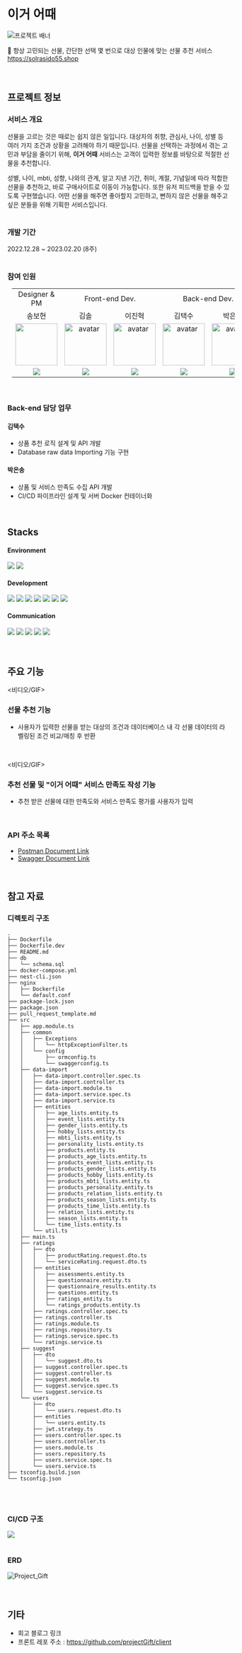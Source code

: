 
# 이거 어때
![프로젝트 배너](https://user-images.githubusercontent.com/111448985/221340915-63b6dc19-4441-4526-a227-2e1ad64decc2.png)

🎁 항상 고민되는 선물, 간단한 선택 몇 번으로 대상 인물에 맞는 선물 추천 서비스<br>
https://solrasido55.shop
<br>
<br>
<br>


## 프로젝트 정보


### 서비스 개요
선물을 고르는 것은 때로는 쉽지 않은 일입니다. 대상자의 취향, 관심사, 나이, 성별 등 여러 가지 조건과 상황을 고려해야 하기 때문입니다. 선물을 선택하는 과정에서 겪는 고민과 부담을 줄이기 위해, **이거 어때** 서비스는 고객이 입력한 정보를 바탕으로 적절한 선물을 추천합니다.

성별, 나이, mbti, 성향, 나와의 관계, 알고 지낸 기간, 취미, 계절, 기념일에 따라 적합한 선물을 추천하고, 바로 구매사이트로 이동이 가능합니다. 또한 유저 피드백을 받을 수 있도록 구현했습니다. 어떤 선물을 해주면 좋아할지 고민하고, 뻔하지 않은 선물을 해주고 싶은 분들을 위해 기획한 서비스입니다.
<br>
<br>

### 개발 기간
2022.12.28 ~ 2023.02.20 (8주)
<br>
<br>


### 참여 인원
 

<table style="border: 2px; margin-right:10px; margin-left: 10px; text-align: center;">  
 <tr>  
 <td><center>Designer & PM </td>
 <td colspan="2"> Front-end Dev. </td>  
 <td colspan="2"> Back-end Dev. </td>  
 </tr><tr>  
 <td><center>송보현</center></td>  
 <td><center>김솔</center> </td>  
 <td><center>이진혁 </td>  
 <td> 김택수 </td> 
 <td> 박은송 </td>  
 </tr><tr>  
 <td> <img width="95px" height="95px" src="https://user-images.githubusercontent.com/111448985/221342377-1af552fa-44c2-40de-a33d-356b785ac9ce.png"/> </td>  
 <td> <img width="95px" height="95px" src="https://avatars.githubusercontent.com/u/106805946?v=4" alt="avatar"/></td>  
  <td> <img width="95px" height="95px" src="https://avatars.githubusercontent.com/u/97172321?v=4" alt="avatar"/></td>
   <td> <img width="95px" height="95px" src="https://avatars.githubusercontent.com/u/93716368?v=4" alt="avatar"/></td>
    <td> <img width="95px" height="95px" src="https://avatars.githubusercontent.com/u/111448985?v=4" alt="avatar"/></td>
 </tr><tr>  
 <td><a href="https://www.instagram.com/toji_god/">
  <img src="https://user-images.githubusercontent.com/111448985/221347189-e12297f8-0ff2-4863-9d7e-6c63576415d8.svg"/>
</a></td>  
 <td><a href="https://github.com/Solrasido55">
  <img src="https://img.shields.io/badge/GitHub-181717?style=for-the-badge&logo=GitHub&logoColor=white"/>
</a></td>  
 <td><a href="https://github.com/zinukk">
  <img src="https://img.shields.io/badge/GitHub-181717?style=for-the-badge&logo=GitHub&logoColor=white"/>
</a></td>  
 <td><a href="https://github.com/robinkim93">
  <img src="https://img.shields.io/badge/GitHub-181717?style=for-the-badge&logo=GitHub&logoColor=white"/>
</a></td>  
 <td><a href="https://github.com/smileeunsong">
  <img src="https://img.shields.io/badge/GitHub-181717?style=for-the-badge&logo=GitHub&logoColor=white"/>
</a></td>  
 </tr>
</table>

<br>

### Back-end 담당 업무


#### 김택수 
-  상품 추천 로직 설계 및 API 개발
-  Database raw data Importing 기능 구현
	
#### 박은송
-   상품 및 서비스 만족도 수집 API 개발
-   CI/CD 파이프라인 설계 및 서버 Docker 컨테이너화
<br>

## Stacks

#### Environment
<img src="https://img.shields.io/badge/Git-F05032?style=flat&logo=Git&logoColor=white"/> <img src="https://img.shields.io/badge/GitHub-181717?style=flat&logo=GitHub&logoColor=white"/>

#### Development
<img src="https://img.shields.io/badge/TypeScript-3178C6?style=flat&logo=TypeScript&logoColor=white"/> <img src="https://img.shields.io/badge/Nestjs-E0234E?style=flat&logo=Nestjs&logoColor=white"/> <img src="https://img.shields.io/badge/MySQL-4479A1?style=flat&logo=mysql&logoColor=white"/> <img src="https://img.shields.io/badge/Docker-2496ED?style=flat&logo=Docker&logoColor=white"/> <img src="https://img.shields.io/badge/GitHub Actions-2088FF?style=flat&logo=GitHubActions&logoColor=white"/> <img src="https://img.shields.io/badge/Amazon EC2-FF9900?style=flat&logo=AmazonEC2&logoColor=white"/> <img src="https://img.shields.io/badge/Amazon RDS-527FFF?style=flat&logo=amazonrds&logoColor=white"/>

#### Communication
<img src="https://img.shields.io/badge/Notion-000000?style=flat&logo=Notion&logoColor=white"/> <img src="https://img.shields.io/badge/Figma-F24E1E?style=flat&logo=Figma&logoColor=white"/> <img src="https://img.shields.io/badge/Discord-5865F2?style=flat&logo=Discord&logoColor=white"/> <img src="https://img.shields.io/badge/PostMan-FF6C37?style=flat&logo=PostMan&logoColor=white"/> <img src="https://img.shields.io/badge/Swagger-85EA2D?style=flat&logo=Swagger&logoColor=white"/>
<br>
<br>
<br>

## 주요 기능

<비디오/GIF>

### 선물 추천 기능
- 사용자가 입력한 선물을 받는 대상의 조건과 데이터베이스 내 각 선물 데이터의 라벨링된 조건 비교/매칭 후 반환
<br>

<비디오/GIF>
### 추천 선물 및 "이거 어때" 서비스 만족도 작성 기능
- 추천 받은 선물에 대한 만족도와 서비스 만족도 평가를 사용자가 입력
<br>


### API 주소 목록

- [Postman Document Link](https://documenter.getpostman.com/view/24184557/2s8ZDU54a1)
- [Swagger Document Link](https://project-gift.link/docs)

<br>

## 참고 자료

### 디렉토리 구조
```
.
├── Dockerfile
├── Dockerfile.dev
├── README.md
├── db
│   └── schema.sql
├── docker-compose.yml
├── nest-cli.json
├── nginx
│   ├── Dockerfile
│   └── default.conf
├── package-lock.json
├── package.json
├── pull_request_template.md
├── src
│   ├── app.module.ts
│   ├── common
│   │   ├── Exceptions
│   │   │   └── httpExceptionFilter.ts
│   │   └── config
│   │       ├── ormconfig.ts
│   │       └── swaggerconfig.ts
│   ├── data-import
│   │   ├── data-import.controller.spec.ts
│   │   ├── data-import.controller.ts
│   │   ├── data-import.module.ts
│   │   ├── data-import.service.spec.ts
│   │   ├── data-import.service.ts
│   │   ├── entities
│   │   │   ├── age_lists.entity.ts
│   │   │   ├── event_lists.entity.ts
│   │   │   ├── gender_lists.entity.ts
│   │   │   ├── hobby_lists.entity.ts
│   │   │   ├── mbti_lists.entity.ts
│   │   │   ├── personality_lists.entity.ts
│   │   │   ├── products.entity.ts
│   │   │   ├── products_age_lists.entity.ts
│   │   │   ├── products_event_lists.entity.ts
│   │   │   ├── products_gender_lists.entity.ts
│   │   │   ├── products_hobby_lists.entity.ts
│   │   │   ├── products_mbti_lists.entity.ts
│   │   │   ├── products_personality.entity.ts
│   │   │   ├── products_relation_lists.entity.ts
│   │   │   ├── products_season_lists.entity.ts
│   │   │   ├── products_time_lists.entity.ts
│   │   │   ├── relation_lists.entity.ts
│   │   │   ├── season_lists.entity.ts
│   │   │   └── time_lists.entity.ts
│   │   └── util.ts
│   ├── main.ts
│   ├── ratings
│   │   ├── dto
│   │   │   ├── productRating.request.dto.ts
│   │   │   └── serviceRating.request.dto.ts
│   │   ├── entities
│   │   │   ├── assessments.entity.ts
│   │   │   ├── questionnaire.entity.ts
│   │   │   ├── questionnaire_results.entity.ts
│   │   │   ├── questions.entity.ts
│   │   │   ├── ratings_entity.ts
│   │   │   └── ratings_products.entity.ts
│   │   ├── ratings.controller.spec.ts
│   │   ├── ratings.controller.ts
│   │   ├── ratings.module.ts
│   │   ├── ratings.repository.ts
│   │   ├── ratings.service.spec.ts
│   │   └── ratings.service.ts
│   ├── suggest
│   │   ├── dto
│   │   │   └── suggest.dto.ts
│   │   ├── suggest.controller.spec.ts
│   │   ├── suggest.controller.ts
│   │   ├── suggest.module.ts
│   │   ├── suggest.service.spec.ts
│   │   └── suggest.service.ts
│   └── users
│       ├── dto
│       │   └── users.request.dto.ts
│       ├── entities
│       │   └── users.entity.ts
│       ├── jwt.strategy.ts
│       ├── users.controller.spec.ts
│       ├── users.controller.ts
│       ├── users.module.ts
│       ├── users.repository.ts
│       ├── users.service.spec.ts
│       └── users.service.ts
├── tsconfig.build.json
└── tsconfig.json
```
<br>
<br>

### CI/CD 구조
![](https://blog.kakaocdn.net/dn/88NOt/btrX8jAjxXZ/heTRN7fxgXMGG1zLWPjui0/img.png)
<br>
<br>

### ERD

![Project_Gift](https://user-images.githubusercontent.com/111448985/222057293-4b447744-337b-412d-9d6a-fb78a59e3bd3.png)
<br>
<br>
<br>


## 기타 
- 회고 블로그 링크
- 프론트 레포 주소 : https://github.com/projectGift/client
